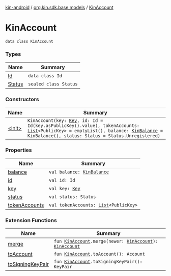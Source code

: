 [kin-android](../../index.md) / [org.kin.sdk.base.models](../index.md) / [KinAccount](./index.md)

# KinAccount

`data class KinAccount`

### Types

| Name | Summary |
|---|---|
| [Id](-id/index.md) | `data class Id` |
| [Status](-status/index.md) | `sealed class Status` |

### Constructors

| Name | Summary |
|---|---|
| [&lt;init&gt;](-init-.md) | `KinAccount(key: `[`Key`](../-key/index.md)`, id: Id = Id(key.asPublicKey().value), tokenAccounts: `[`List`](https://kotlinlang.org/api/latest/jvm/stdlib/kotlin.collections/-list/index.html)`<PublicKey> = emptyList(), balance: `[`KinBalance`](../-kin-balance/index.md)` = KinBalance(), status: Status = Status.Unregistered)` |

### Properties

| Name | Summary |
|---|---|
| [balance](balance.md) | `val balance: `[`KinBalance`](../-kin-balance/index.md) |
| [id](id.md) | `val id: Id` |
| [key](key.md) | `val key: `[`Key`](../-key/index.md) |
| [status](status.md) | `val status: Status` |
| [tokenAccounts](token-accounts.md) | `val tokenAccounts: `[`List`](https://kotlinlang.org/api/latest/jvm/stdlib/kotlin.collections/-list/index.html)`<PublicKey>` |

### Extension Functions

| Name | Summary |
|---|---|
| [merge](../merge.md) | `fun `[`KinAccount`](./index.md)`.merge(newer: `[`KinAccount`](./index.md)`): `[`KinAccount`](./index.md) |
| [toAccount](../to-account.md) | `fun `[`KinAccount`](./index.md)`.toAccount(): Account` |
| [toSigningKeyPair](../to-signing-key-pair.md) | `fun `[`KinAccount`](./index.md)`.toSigningKeyPair(): KeyPair` |
